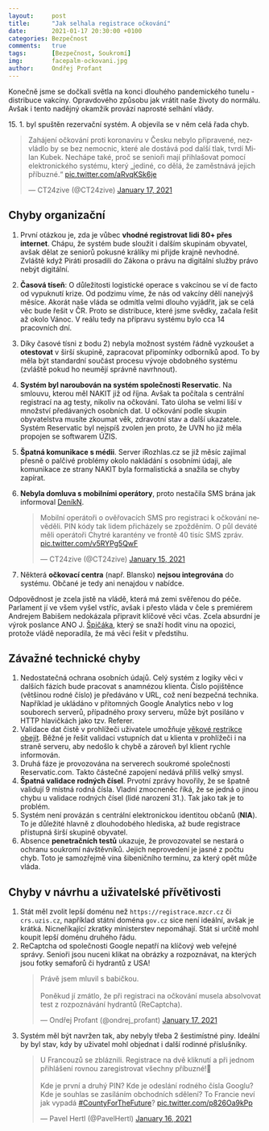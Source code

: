 ```yaml
---
layout:     post
title:      "Jak selhala registrace očkování"
date:       2021-01-17 20:30:00 +0100
categories: Bezpečnost
comments:   true
tags:       [Bezpečnost, Soukromí]
img:        facepalm-ockovani.jpg
author:     Ondřej Profant
---
```


Konečně jsme se dočkali světla na konci dlouhého pandemického tunelu - distribuce vakcíny. Opravdového způsobu jak vrátit naše životy do normálu. Avšak i tento nadějný okamžik provází naprosté selhání vlády.

<!--more-->

15\. 1. byl spuštěn rezervační systém. A objevila se v něm celá řada chyb. 

<blockquote class="twitter-tweet"><p lang="cs" dir="ltr">Zahájení očkování proti koronaviru v Česku nebylo připravené, nezvládlo by se bez nemocnic, které ale dostává pod další tlak, tvrdí Milan Kubek. Nechápe také, proč se senioři mají přihlašovat pomocí elektronického systému, který „jediné, co dělá, že zaměstnává jejich příbuzné.“ <a href="https://t.co/aRvqKSk6je">pic.twitter.com/aRvqKSk6je</a></p>&mdash; CT24zive (@CT24zive) <a href="https://twitter.com/CT24zive/status/1350818278134976512?ref_src=twsrc%5Etfw">January 17, 2021</a></blockquote>

## Chyby organizační

1) První otázkou je, zda je vůbec **vhodné registrovat lidi 80+ přes internet**. Chápu, že systém bude sloužit i dalším skupinám obyvatel, avšak dělat ze seniorů pokusné králíky mi přijde krajně nevhodné. Zvláště když Piráti prosadili do Zákona o právu na digitální služby právo nebýt digitální.
2) **Časová tíseň**: O důležitosti logistické operace s vakcínou se ví de facto od vypuknutí krize. Od podzimu víme, že nás od vakcíny dělí nanejvýš měsíce. Akorát naše vláda se odmítla velmi dlouho vyjádřit, jak se celá věc bude řešit v ČR. Proto se distribuce, které jsme svědky, začala řešit až okolo Vánoc. V reálu tedy na přípravu systému bylo cca 14 pracovních dní.
3) Díky časové tísni z bodu 2) nebyla možnost systém řádně vyzkoušet a **otestovat** v širší skupině, zapracovat připomínky odborníků apod. To by měla být standardní součást procesu vývoje obdobného systému (zvláště pokud ho neumějí správně navrhnout).
4) **Systém byl naroubován na systém společnosti Reservatic**. Na smlouvu, kterou měl NAKIT již od října. Avšak ta počítala s centrální registrací na ag testy, nikoliv na očkování. Tato úloha se velmi liší v množství předávaných osobních dat. U očkování podle skupin obyvatelstva musíte zkoumat věk, zdravotní stav a další ukazatele. Systém Reservatic byl nejspíš zvolen jen proto, že UVN ho již měla propojen se softwarem ÚZIS.
5) **Špatná komunikace s médii**. Server iRozhlas.cz se již měsíc zajímal přesně o palčivé problémy okolo nakládání s osobními údaji, ale komunikace ze strany NAKIT byla formalistická a snažila se chyby zapírat.
6) **Nebyla domluva s mobilními operátory**, proto nestačila SMS brána jak informoval [DeníkN][].

    <blockquote class="twitter-tweet"><p lang="cs" dir="ltr">Mobilní operátoři o ověřovacích SMS pro registraci k očkování nevěděli. PIN kódy tak lidem přicházely se zpožděním. O půl deváté měli operátoři Chytré karantény ve frontě 40 tisíc SMS zpráv. <a href="https://t.co/v5RYPg5QwF">pic.twitter.com/v5RYPg5QwF</a></p>&mdash; CT24zive (@CT24zive) <a href="https://twitter.com/CT24zive/status/1350094469484457985?ref_src=twsrc%5Etfw">January 15, 2021</a></blockquote>
7) Některá **očkovací centra** (např. Blansko) **nejsou integrována** do systému. Občané je tedy ani nenajdou v nabídce.

Odpovědnost je zcela jistě na vládě, která má zemi svěřenou do péče. Parlament jí ve všem vyšel vstříc, avšak i přesto vláda v čele s premiérem Andrejem Babišem nedokázala připravit klíčové věci včas. Zcela absurdní je výrok poslance ANO J. [Špičáka][spicak], který se snaží hodit vinu na opozici, protože vládě neporadila, že má věci řešit v předstihu.

## Závažné technické chyby

1) Nedostatečná ochrana osobních údajů. Celý systém z logiky věci v dalších fázích bude pracovat s anamnézou klienta. Číslo pojištěnce (většinou rodné číslo) je předáváno v URL, což není bezpečná technika. Například je ukládáno v přítomných Google Analytics nebo v log souborech serverů, případného proxy serveru, může být posiláno v HTTP hlavičkách jako tzv. Referer.
2) Validace dat čistě v prohlížeči uživatele umožňuje [věkové restrikce obejít](https://www.novinky.cz/internet-a-pc/software/clanek/kterak-se-24lety-student-k-registraci-mezi-80letymi-dostal-40347976). Běžné je řešit validaci vstupních dat u klienta v prohlížeči i na straně serveru, aby nedošlo k chybě a zároveň byl klient rychle informován.
4) Druhá fáze je provozována na serverech soukromé společnosti Reservatic.com. Takto částečné zapojení nedává příliš velký smysl.
5) **Špatná validace rodných čísel**. Prvotní zprávy hovořily, že se špatně validují 9 místná rodná čísla. Vladní zmocneněc říká, že se jedná o jinou chybu u validace rodných čísel (lidé narození 31.). Tak jako tak je to problém.
6) Systém není provázán s centrální elektronickou identitou občanů (**NIA**). To je důležité hlavně z dlouhodobého hlediska, až bude registrace přístupná širší skupině obyvatel.
7) Absence **penetračních testů** ukazuje, že provozovatel se nestará o ochranu soukromí návštěvníků. Jejich neprovedení je jasné z počtu chyb. Toto je samozřejmě vina šibeničního termínu, za který opět může vláda.

## Chyby v návrhu a uživatelské přívětivosti

1) Stát měl zvolit lepší doménu než `https://registrace.mzcr.cz` či ` crs.uzis.cz`, například státní doména `gov.cz` sice není ideální, avšak je krátká. Nicneříkající zkratky ministerstev nepomáhají. Stát si určitě mohl koupit lepší doménu druhého řádu.
2) ReCaptcha od společnosti Google nepatří na klíčový web veřejné správy. Senioři jsou nuceni klikat na obrázky a rozpoznávat, na kterých jsou fotky semaforů či hydrantů z USA!
    <blockquote class="twitter-tweet"><p lang="cs" dir="ltr">Právě jsem mluvil s babičkou. <br><br>Poněkud jí zmátlo, že při registraci na očkování musela absolvovat test z rozpoznávání hydrantů (ReCaptcha).</p>&mdash; Ondřej Profant (@ondrej_profant) <a href="https://twitter.com/ondrej_profant/status/1350857240899682304?ref_src=twsrc%5Etfw">January 17, 2021</a></blockquote> 
3) Systém měl být navržen tak, aby nebyly třeba 2 šestimístné piny. Ideální by byl stav, kdy by uživatel mohl objednat i další rodinné příslušníky.
    <blockquote class="twitter-tweet"><p lang="cs" dir="ltr">U Francouzů se zbláznili. Registrace na dvě kliknutí a při jednom přihlášení rovnou zaregistrovat všechny příbuzné!🤦<br><br>Kde je první a druhý PIN? Kde je odeslání rodného čísla Googlu? Kde je souhlas se zasíláním obchodních sdělení? To Francie neví jak vypadá <a href="https://twitter.com/hashtag/CountyForTheFuture?src=hash&amp;ref_src=twsrc%5Etfw">#CountyForTheFuture</a>? <a href="https://t.co/p826Oa9kPp">pic.twitter.com/p826Oa9kPp</a></p>&mdash; Pavel Hertl (@PavelHertl) <a href="https://twitter.com/PavelHertl/status/1350478108789514241?ref_src=twsrc%5Etfw">January 16, 2021</a></blockquote> 

[lupa]: https://mobile.twitter.com/Lupacz/status/1350013368640413696
[Validace]: https://mobile.twitter.com/filipsedivy/status/1350046619429908480
[DeníkN]: https://denikn.cz/539388/infrastruktura-spusteni-ockovani-zvladla-jeli-jsme-na-dvacet-procent-s-operatory-jsme-se-bavili-tvrdi-dzurilla/?cst=ff9396291bea5aa41c82937672ada50ba64cfd6c
[navod]: https://www.facebook.com/ceska.piratska.strana/photos/a.117963484038/10158150543079039/
[spicak]: https://twitter.com/maestrosill/status/1349857358768439297
[statni-vyznamenani]: https://twitter.com/CT24zive/status/1350461115956916231
